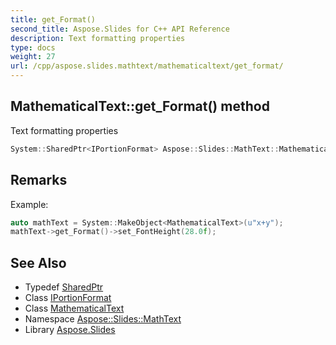 ```yaml
---
title: get_Format()
second_title: Aspose.Slides for C++ API Reference
description: Text formatting properties
type: docs
weight: 27
url: /cpp/aspose.slides.mathtext/mathematicaltext/get_format/
---
```

## MathematicalText::get_Format() method


Text formatting properties

```cpp
System::SharedPtr<IPortionFormat> Aspose::Slides::MathText::MathematicalText::get_Format() override
```

## Remarks


Example: 
```cpp
auto mathText = System::MakeObject<MathematicalText>(u"x+y");
mathText->get_Format()->set_FontHeight(28.0f);
```

## See Also

* Typedef [SharedPtr](../../system/sharedptr/)
* Class [IPortionFormat](../../aspose.slides/iportionformat/)
* Class [MathematicalText](./)
* Namespace [Aspose::Slides::MathText](../)
* Library [Aspose.Slides](../../)